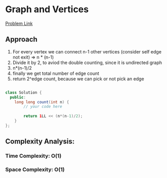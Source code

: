 # Graph and Vertices

[Problem Link](https://www.geeksforgeeks.org/problems/graph-and-vertices/1)

## Approach 

1. For every vertex we can connect n-1 other vertices (consider self edge not exit) => n * (n-1)
2. Divide it by 2, to aviod the double counting, since it is undirected graph
3. n*(n-1)/2
4. finally we get total number of edge count
5. return 2^edge count, because we can pick or not pick an edge

```Java

class Solution {
  public:
    long long count(int n) {
        // your code here
        
        return 1LL << (n*(n-1)/2);
    }
};

```

## Complexity Analysis:

### Time Complexity: O(1)

### Space Complexity: O(1)


